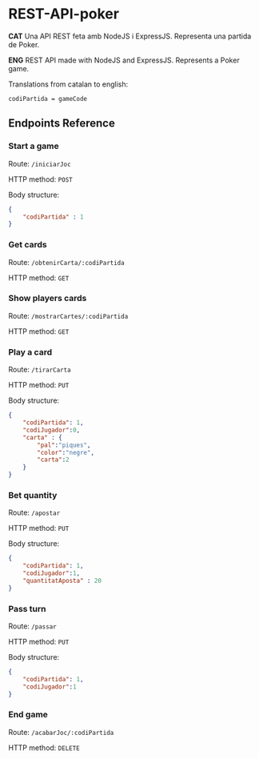 # REST-API-poker

**CAT**
Una API REST feta amb NodeJS i ExpressJS.
Representa una partida de Poker.

**ENG**
REST API made with NodeJS and ExpressJS.
Represents a Poker game.

Translations from catalan to english:

`codiPartida = gameCode`

## Endpoints Reference

### Start a game

Route: `/iniciarJoc`

HTTP method: `POST`

Body structure:

```json
{
    "codiPartida" : 1
}
```

### Get cards

Route: `/obtenirCarta/:codiPartida` 

HTTP method: `GET`


### Show players cards

Route: `/mostrarCartes/:codiPartida`

HTTP method: `GET`

### Play a card

Route: `/tirarCarta`

HTTP method: `PUT`

Body structure:

```json
{
    "codiPartida": 1,
    "codiJugador":0,
    "carta" : {
        "pal":"piques",
        "color":"negre",
        "carta":2
    }
}
```

### Bet quantity

Route: `/apostar`

HTTP method: `PUT`

Body structure:

```json
{
    "codiPartida": 1,
    "codiJugador":1,
    "quantitatAposta" : 20
}
```

### Pass turn

Route: `/passar`

HTTP method: `PUT`

Body structure:

```json
{
    "codiPartida": 1,
    "codiJugador":1
}
```

### End game

Route: `/acabarJoc/:codiPartida`

HTTP method: `DELETE`
